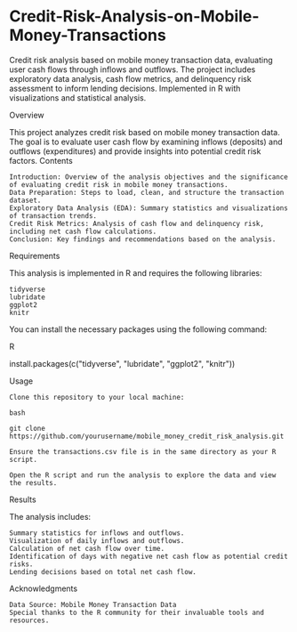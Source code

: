 # Credit-Risk-Analysis-on-Mobile-Money-Transactions
Credit risk analysis based on mobile money transaction data, evaluating user cash flows through inflows and outflows. The project includes exploratory data analysis, cash flow metrics, and delinquency risk assessment to inform lending decisions. Implemented in R with visualizations and statistical analysis.

Overview

This project analyzes credit risk based on mobile money transaction data. The goal is to evaluate user cash flow by examining inflows (deposits) and outflows (expenditures) and provide insights into potential credit risk factors.
Contents

    Introduction: Overview of the analysis objectives and the significance of evaluating credit risk in mobile money transactions.
    Data Preparation: Steps to load, clean, and structure the transaction dataset.
    Exploratory Data Analysis (EDA): Summary statistics and visualizations of transaction trends.
    Credit Risk Metrics: Analysis of cash flow and delinquency risk, including net cash flow calculations.
    Conclusion: Key findings and recommendations based on the analysis.

Requirements

This analysis is implemented in R and requires the following libraries:

    tidyverse
    lubridate
    ggplot2
    knitr

You can install the necessary packages using the following command:

R

install.packages(c("tidyverse", "lubridate", "ggplot2", "knitr"))

Usage

    Clone this repository to your local machine:

    bash

    git clone https://github.com/yourusername/mobile_money_credit_risk_analysis.git

    Ensure the transactions.csv file is in the same directory as your R script.

    Open the R script and run the analysis to explore the data and view the results.

Results

The analysis includes:

    Summary statistics for inflows and outflows.
    Visualization of daily inflows and outflows.
    Calculation of net cash flow over time.
    Identification of days with negative net cash flow as potential credit risks.
    Lending decisions based on total net cash flow.

Acknowledgments

    Data Source: Mobile Money Transaction Data
    Special thanks to the R community for their invaluable tools and resources.
